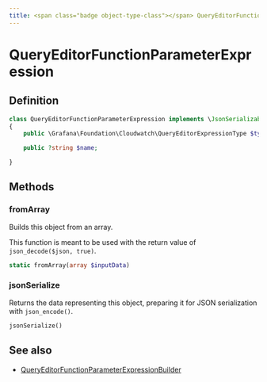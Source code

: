 ```yaml
---
title: <span class="badge object-type-class"></span> QueryEditorFunctionParameterExpression
---
```

# <span class="badge object-type-class"></span> QueryEditorFunctionParameterExpression

## Definition

```php
class QueryEditorFunctionParameterExpression implements \JsonSerializable
{
    public \Grafana\Foundation\Cloudwatch\QueryEditorExpressionType $type;

    public ?string $name;

}
```
## Methods

### <span class="badge object-method"></span> fromArray

Builds this object from an array.

This function is meant to be used with the return value of `json_decode($json, true)`.

```php
static fromArray(array $inputData)
```

### <span class="badge object-method"></span> jsonSerialize

Returns the data representing this object, preparing it for JSON serialization with `json_encode()`.

```php
jsonSerialize()
```

## See also

 * <span class="badge builder"></span> [QueryEditorFunctionParameterExpressionBuilder](./builder-QueryEditorFunctionParameterExpressionBuilder.md)
